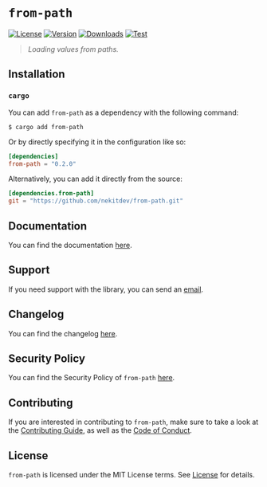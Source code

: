 # `from-path`

[![License][License Badge]][License]
[![Version][Version Badge]][Crate]
[![Downloads][Downloads Badge]][Crate]
[![Test][Test Badge]][Actions]

> *Loading values from paths.*

## Installation

### `cargo`

You can add `from-path` as a dependency with the following command:

```console
$ cargo add from-path
```

Or by directly specifying it in the configuration like so:

```toml
[dependencies]
from-path = "0.2.0"
```

Alternatively, you can add it directly from the source:

```toml
[dependencies.from-path]
git = "https://github.com/nekitdev/from-path.git"
```

## Documentation

You can find the documentation [here][Documentation].

## Support

If you need support with the library, you can send an [email][Email].

## Changelog

You can find the changelog [here][Changelog].

## Security Policy

You can find the Security Policy of `from-path` [here][Security].

## Contributing

If you are interested in contributing to `from-path`, make sure to take a look at the
[Contributing Guide][Contributing Guide], as well as the [Code of Conduct][Code of Conduct].

## License

`from-path` is licensed under the MIT License terms. See [License][License] for details.

[Email]: mailto:support@nekit.dev

[Discord]: https://nekit.dev/chat

[Actions]: https://github.com/nekitdev/from-path/actions

[Changelog]: https://github.com/nekitdev/from-path/blob/main/CHANGELOG.md
[Code of Conduct]: https://github.com/nekitdev/from-path/blob/main/CODE_OF_CONDUCT.md
[Contributing Guide]: https://github.com/nekitdev/from-path/blob/main/CONTRIBUTING.md
[Security]: https://github.com/nekitdev/from-path/blob/main/SECURITY.md

[License]: https://github.com/nekitdev/from-path/blob/main/LICENSE

[Crate]: https://crates.io/crates/from-path
[Documentation]: https://docs.rs/from-path

[License Badge]: https://img.shields.io/crates/l/from-path
[Version Badge]: https://img.shields.io/crates/v/from-path
[Downloads Badge]: https://img.shields.io/crates/dr/from-path
[Test Badge]: https://github.com/nekitdev/from-path/workflows/test/badge.svg

